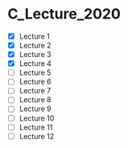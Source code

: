 # C_Lecture_2020

- [x] Lecture 1
- [x] Lecture 2
- [x] Lecture 3
- [x] Lecture 4
- [ ] Lecture 5
- [ ] Lecture 6
- [ ] Lecture 7
- [ ] Lecture 8
- [ ] Lecture 9
- [ ] Lecture 10
- [ ] Lecture 11
- [ ] Lecture 12
